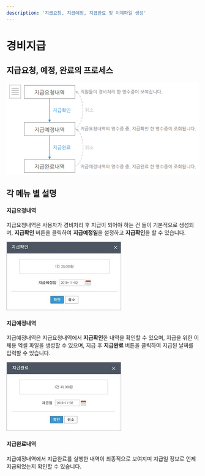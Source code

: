 ```yaml
---
description: '지급요청, 지급예정, 지급완료 및 이체파일 생성'
---
```


# 경비지급

## 지급요청, 예정, 완료의 프로세스 <a id="1"></a>

![](../.gitbook/assets/chrome_dh3epb2uyz.png)

## 각 메뉴 별 설명 <a id="2"></a>

#### 지급요청내역

지급요청내역은 사용자가 경비처리 후 지급이 되어야 하는 건 들이 기본적으로 생성되며, **지급확인** 버튼을 클릭하여 **지급예정일**을 설정하고 **지급확인**을 할 수 있습니다.

![](../.gitbook/assets/undefined.jpg)

#### 지급예정내역

지급예정내역은 지급요청내역에서 **지급확인**한 내역을 확인할 수 있으며, 지급을 위한 이체용 엑셀 파일을 생성할 수 있으며, 지급 후 **지급완료** 버튼을 클릭하여 지급된 날짜를 입력할 수 있습니다.

![](../.gitbook/assets/undefined%20%282%29.jpg)

#### 지급완료내역

지급예정내역에서 지급완료를 실행한 내역이 최종적으로 보여지며 지급일 정보로 언제 지급되었는지 확인할 수 있습니다.



